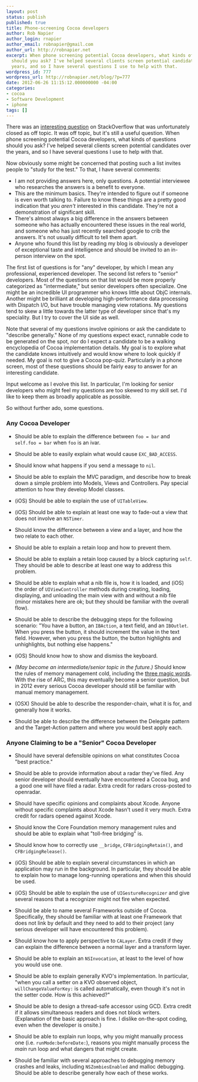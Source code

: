 ```yaml
---
layout: post
status: publish
published: true
title: Phone-screening Cocoa developers
author: Rob Napier
author_login: rnapier
author_email: robnapier@gmail.com
author_url: http://robnapier.net
excerpt: When phone screening potential Cocoa developers, what kinds of questions
  should you ask? I've helped several clients screen potential candidates over the
  years, and so I have several questions I use to help with that.
wordpress_id: 777
wordpress_url: http://robnapier.net/blog/?p=777
date: 2012-06-26 11:15:12.000000000 -04:00
categories:
- cocoa
- Software Development
- iphone
tags: []
---
```

There was an <a href="http://stackoverflow.com/questions/1019636/phone-screen-questions-for-mac-os-x-developer-positions/1019759#1019759">interesting question</a> on StackOverflow that was unfortunately closed as off topic. It was off topic, but it's still a useful question. When phone screening potential Cocoa developers, what kinds of questions should you ask? I've helped several clients screen potential candidates over the years, and so I have several questions I use to help with that.

<!-- more -->
Now obviously some might be concerned that posting such a list invites people to "study for the test." To that, I have several comments:

* I am not providing answers here, only questions. A potential interviewee who researches the answers is a benefit to everyone.
* This are the minimum basics. They're intended to figure out if someone is even worth talking to. Failure to know these things are a pretty good indication that you *aren't* interested in this candidate. They're not a demonstration of significant skill.
* There's almost always a big difference in the answers between someone who has actually encountered these issues in the real world, and someone who has just recently searched google to crib the answers. It's not usually difficult to tell them apart.
* Anyone who found this list by reading my blog is obviously a developer of exceptional taste and intelligence and should be invited to an in-person interview on the spot.

The first list of questions is for "any" developer, by which I mean any professional, experienced developer. The second list refers to "senior" developers. Most of the questions on that list would be more properly categorized as "intermediate," but senior developers often specialize. One might be an incredible UI programmer who knows little about ObjC internals. Another might be brilliant at developing high-performance data processing with Dispatch I/O, but have trouble managing view rotations. My questions tend to skew a little towards the latter type of developer since that's my speciality. But I try to cover the UI side as well.

Note that several of my questions involve opinions or ask the candidate to "describe generally." None of my questions expect exact, runnable code to be generated on the spot, nor do I expect a candidate to be a walking encyclopedia of Cocoa implementation details. My goal is to explore what the candidate knows intuitively and would know where to look quickly if needed. My goal is not to give a Cocoa pop-quiz. Particularly in a phone screen, most of these questions should be fairly easy to answer for an interesting candidate.

Input welcome as I evolve this list. In particular, I'm looking for senior developers who might feel my questions are too skewed to my skill set. I'd like to keep them as broadly applicable as possible.

So without further ado, some questions.<!--more--><h3>Any Cocoa Developer</h3>

* Should be able to explain the difference between `foo = bar` and `self.foo = bar` when `foo` is an ivar.

* Should be able to easily explain what would cause `EXC_BAD_ACCESS`.

* Should know what happens if you send a message to `nil`.

* Should be able to explain the MVC paradigm, and describe how to break down a simple problem into Models, Views and Controllers. Pay special attention to how they develop Model classes.

* (iOS) Should be able to explain the use of `UITableView`.

* (iOS) Should be able to explain at least one way to fade-out a view that does not involve an `NSTimer`.

* Should know the difference between a view and a layer, and how the two relate to each other.

* Should be able to explain a retain loop and how to prevent them.

* Should be able to explain a retain loop caused by a block capturing `self`. They should be able to describe at least one way to address this problem.

* Should be able to explain what a nib file is, how it is loaded, and (iOS) the order of `UIViewController` methods during creating, loading, displaying, and unloading the main view with and without a nib file (minor mistakes here are ok; but they should be familiar with the overall flow).

* Should be able to describe the debugging steps for the following scenario: "You have a button, an `IBAction`, a text field, and an `IBOutlet`. When you press the button, it should increment the value in the text field. However, when you press the button, the button highlights and unhighlights, but nothing else happens."

* (iOS) Should know how to show and dismiss the keyboard.

* <em>(May become an intermediate/senior topic in the future.)</em> Should know the rules of memory management cold, including the <a href="http://robnapier.net/blog/three-magic-words-6">three magic words</a>. With the rise of ARC, this may eventually become a senior question, but in 2012 every serious Cocoa developer should still be familiar with manual memory management.

* (OSX) Should be able to describe the responder-chain, what it is for, and generally how it works.

* Should be able to describe the difference between the Delegate pattern and the Target-Action pattern and where you would best apply each.


<h3>Anyone Claiming to be a "Senior" Cocoa Developer</h3>

* Should have several defensible opinions on what constitutes Cocoa "best practice."

* Should be able to provide information about a radar they've filed. Any senior developer should eventually have encountered a Cocoa bug, and a good one will have filed a radar. Extra credit for radars cross-posted to openradar.

* Should have specific opinions and complaints about Xcode. Anyone without specific complaints about Xcode hasn't used it very much. Extra credit for radars opened against Xcode.

* Should know the Core Foundation memory management rules and should be able to explain what "toll-free bridging" is.

* Should know how to correctly use `__bridge`, `CFBridgingRetain()`, and `CFBridgingRelease()`.

* (iOS) Should be able to explain several circumstances in which an application may run in the background. In particular, they should be able to explain how to manage long-running operations and when this should be used.

* (iOS) Should be able to explain the use of `UIGestureRecognizer` and give several reasons that a recognizer might not fire when expected.

* Should be able to name several Frameworks outside of Cocoa. Specifically, they should be familiar with at least one Framework that does not link by default and they need to add to their project (any serious developer will have encountered this problem).

* Should know how to apply perspective to `CALayer`. Extra credit if they can explain the difference between a normal layer and a transform layer.

* Should be able to explain an `NSInvocation`, at least to the level of how you would use one.

* Should be able to explain generally KVO's implementation. In particular, "when you call a setter on a KVO observed object, `willChangeValueForKey:` is called automatically, even though it's not in the setter code. How is this achieved?"

* Should be able to design a thread-safe accessor using GCD. Extra credit if it allows simultaneous readers and does not block writers. (Explanation of the basic approach is fine. I dislike on-the-spot coding, even when the developer is onsite.)

* Should be able to explain run loops, why you might manually process one (i.e. `runMode:beforeDate:`), reasons you might manually process the *main* run loop and what dangers that might create.

* Should be familiar with several approaches to debugging memory crashes and leaks, including `NSZombiesEnabled` and malloc debugging. Should be able to describe generally how each of these works.

